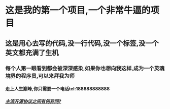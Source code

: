# 这是我的第一个项目,一个非常牛逼的项目
## 这是用心去写的代码,没一行代码,没一个标签,没一个英文都充满了生机
### 每个人第一眼看到都会被深深感染,如果你也想向我这样,成为一个灵魂境界的程序员,可以来拜我为师
#### 走上人生巅峰,你只需要一个电话tel:188888888888
##### [主流开源协议之间有何异同?](https://www.zhihu.com/question/19568896)